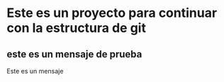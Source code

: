 # Este es un proyecto para continuar con la estructura de git

## este es un mensaje de prueba
Este es un mensaje